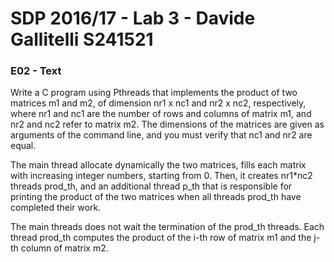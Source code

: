 # SDP 2016/17 - Lab 3 - Davide Gallitelli S241521

### E02 - Text

Write a C program using Pthreads that implements the product of two matrices m1 and m2, of dimension nr1 x nc1 and nr2 x nc2, respectively, where nr1 and nc1 are the number of rows and columns of matrix m1, and nr2 and nc2 refer to matrix m2.
The dimensions of the matrices are given as arguments of the command line, and you must verify that nc1 and nr2 are equal.

The main thread allocate dynamically the two matrices, fills each matrix with increasing integer numbers, starting from 0. Then, it creates nr1*nc2 threads prod\_th, and an additional thread p\_th that is responsible for printing the product of the two matrices when all threads prod\_th have completed their work.

The main threads does not wait the termination of the prod\_th threads. Each thread prod\_th computes the product of the i-th row of matrix m1 and the j-th column of matrix m2.